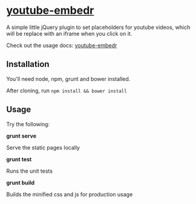 [youtube-embedr](http://myob-technology.github.io/onlineteam-youtubeembed/)
===========================================================================

A simple little jQuery plugin to set placeholders for youtube videos, which will be replace with an iframe when you click on it.

Check out the usage docs: [youtube-embedr](http://myob-technology.github.io/onlineteam-youtubeembed/)


Installation
------------

You'll need node, npm, grunt and bower installed.

After cloning, run `npm install && bower install`


Usage
-----

Try the following:

**grunt serve**

Serve the static pages locally

**grunt test**

Runs the unit tests

**grunt build**

Builds the minified css and js for production usage

